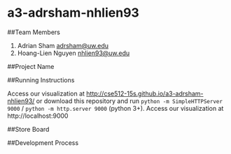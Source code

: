 # a3-adrsham-nhlien93

##Team Members
1. Adrian Sham adrsham@uw.edu
2. Hoang-Lien Nguyen nhlien93@uw.edu

##Project Name

##Running Instructions

Access our visualization at http://cse512-15s.github.io/a3-adrsham-nhlien93/ 
or
download this repository and run `python -m SimpleHTTPServer 9000` / `python -m http.server 9000` (python 3+). Access our visualization at http://localhost:9000

##Store Board

##Development Process



